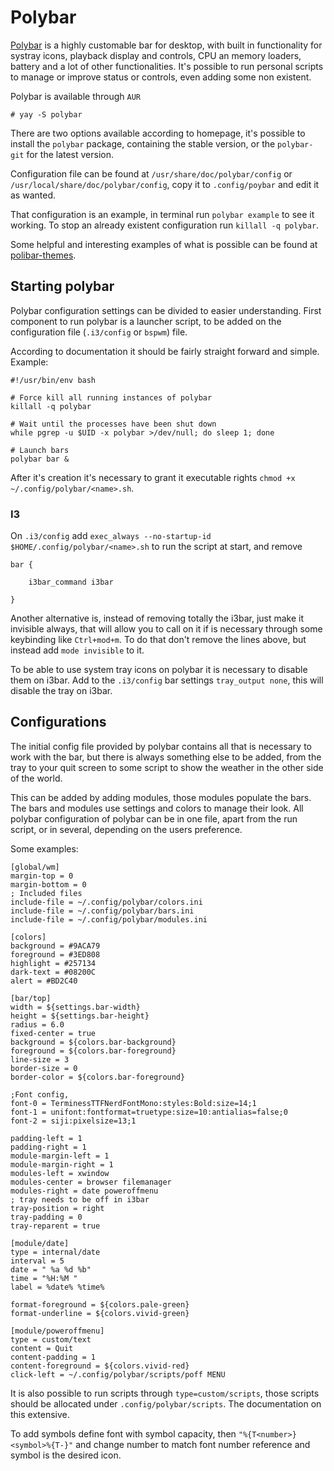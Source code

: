 # Polybar

[Polybar](https://polybar.github.io/) is a highly customable bar for desktop, with built in functionality for systray icons, playback display and controls, CPU an memory loaders, battery and a lot of other functionalities.
It's possible to run personal scripts to manage or improve status or controls, even adding some non existent. 

Polybar is available through `AUR`
```
# yay -S polybar
```

There are two options available according to homepage, it's possible to install the `polybar` package, containing the stable version, or the `polybar-git` for the latest version.

Configuration file can be found at `/usr/share/doc/polybar/config` or `/usr/local/share/doc/polybar/config`, copy it to `.config/poybar` and edit it as wanted.

That configuration is an example, in terminal run `polybar example` to see it working.
To stop an already existent configuration run `killall -q polybar`. 

Some helpful and interesting examples of what is possible can be found at [polibar-themes](https://github.com/adi1090x/polybar-themes).

## Starting polybar

Polybar configuration settings can be divided to easier understanding.
First component to run polybar is a launcher script, to be added on the configuration file (`.i3/config` or `bspwm`) file.

According to documentation it should be fairly straight forward and simple. Example:

```
#!/usr/bin/env bash

# Force kill all running instances of polybar
killall -q polybar

# Wait until the processes have been shut down
while pgrep -u $UID -x polybar >/dev/null; do sleep 1; done

# Launch bars
polybar bar &
```

After it's creation it's necessary to grant it executable rights `chmod +x ~/.config/polybar/<name>.sh`.


### I3

On `.i3/config` add `exec_always --no-startup-id $HOME/.config/polybar/<name>.sh` to run the script at start, and remove 

```
bar {

    i3bar_command i3bar

}
```

Another alternative is, instead of removing totally the i3bar, just make it invisible always, that will allow you to call on it if is necessary through some keybinding like `Ctrl+mod+m`. To do that don't remove the lines above, but instead add `mode invisible` to it.

To be able to use system tray icons on polybar it is necessary to disable them on i3bar.
Add to the `.i3/config` bar settings `tray_output none`, this will disable the tray on i3bar. 

## Configurations

The initial config file provided by polybar contains all that is necessary to work with the bar, but there is always something else to be added, from the tray to your quit screen to some script to show the weather in the other side of the world.

This can be added by adding modules, those modules populate the bars. The bars and modules use settings and colors to manage their look. All polybar configuration of polybar can be in one file, apart from the run script, or in several, depending on the users preference.

Some examples:

```
[global/wm]
margin-top = 0
margin-bottom = 0
; Included files 
include-file = ~/.config/polybar/colors.ini
include-file = ~/.config/polybar/bars.ini
include-file = ~/.config/polybar/modules.ini
```

```
[colors]
background = #9ACA79
foreground = #3ED808
highlight = #257134
dark-text = #08200C
alert = #BD2C40
```

```
[bar/top]
width = ${settings.bar-width}
height = ${settings.bar-height}
radius = 6.0
fixed-center = true
background = ${colors.bar-background}
foreground = ${colors.bar-foreground}
line-size = 3
border-size = 0
border-color = ${colors.bar-foreground}

;Font config, 
font-0 = TerminessTTFNerdFontMono:styles:Bold:size=14;1
font-1 = unifont:fontformat=truetype:size=10:antialias=false;0
font-2 = siji:pixelsize=13;1

padding-left = 1
padding-right = 1
module-margin-left = 1
module-margin-right = 1
modules-left = xwindow
modules-center = browser filemanager
modules-right = date poweroffmenu
; tray needs to be off in i3bar
tray-position = right
tray-padding = 0
tray-reparent = true
```

```
[module/date]
type = internal/date
interval = 5
date = " %a %d %b"
time = "%H:%M "
label = %date% %time%

format-foreground = ${colors.pale-green}
format-underline = ${colors.vivid-green}
```

```
[module/poweroffmenu]
type = custom/text
content = Quit
content-padding = 1
content-foreground = ${colors.vivid-red}
click-left = ~/.config/polybar/scripts/poff MENU
```

It is also possible to run scripts through `type=custom/scripts`, those scripts should be allocated under `.config/polybar/scripts`.
The documentation on this extensive.

To add symbols define font with symbol capacity, then `"%{T<number>}<symbol>%{T-}"` and change number to match font number reference and symbol is the desired icon.
